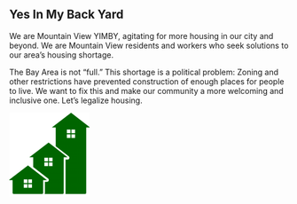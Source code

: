 ## Yes In My Back Yard
We are Mountain View YIMBY, agitating for more housing in our city and beyond.
We are Mountain View residents and workers who seek solutions to our area’s
housing shortage.

The Bay Area is not “full.” This shortage is a political problem:
Zoning and other restrictions have prevented construction of enough
places for people to live.  We want to fix this and make our community
a more welcoming and inclusive one. Let’s legalize housing.

![Example image](/static/sb-yimby-logo.png)

